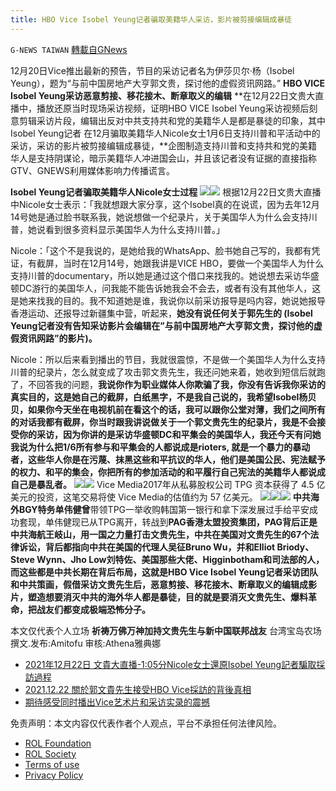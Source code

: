 ```yaml
---
title: HBO Vice Isobel Yeung记者骗取美籍华人采访，影片被剪接编辑成暴徒
---
```

`G-NEWS TAIWAN` [轉載自GNews](https://gnews.org/zh-hans/1784279/)

12月20日Vice推出最新的预告，节目的采访记者名为伊莎贝尔·杨（Isobel Yeung），题为“与前中国房地产大亨郭文贵，探讨他的虚假资讯网路。”
**HBO VICE Isobel Yeung采访恶意剪接、移花接木、断章取义的编辑**
**在12月22日文贵大直播中，播放还原当时现场采访视频，证明HBO VICE Isobel Yeung采访视频后刻意剪辑采访片段，编辑出反对中共支持共和党的美籍华人是都是暴徒的印象，其中Isobel Yeung记者 在12月骗取美籍华人Nicole女士1月6日支持川普和平活动中的采访，采访的影片被剪接编辑成暴徒，**企图制造支持川普和支持共和党的美籍华人是支持阴谋论，暗示美籍华人冲进国会山，并且该记者没有证据的直接指称GTV、GNEWS利用媒体影响力传播谎言。

**Isobel Yeung记者骗取美籍华人Nicole女士过程**
![](https://assets.gnews.org/wp-content/uploads/2021/12/CCPisobel-Scam-reporter.png)![](https://assets.gnews.org/wp-content/uploads/2021/12/CCPisobel-Scam-reporter1.png)
根据12月22日文贵大直播中Nicole女士表示：「我就想跟大家分享，这个Isobel真的在说谎，因为去年12月14号她是通过脸书联系我，她说想做一个纪录片，关于美国华人为什么会支持川普，她说看到很多资料显示美国华人为什么支持川普。」

Nicole：「这个不是我说的，是她给我的WhatsApp、脸书她自己写的，我都有凭证，有截屏，当时在12月14号，她跟我讲是VICE HBO，要做一个美国华人为什么支持川普的documentary，所以她是通过这个借口来找我的。她说想去采访华盛顿DC游行的美国华人，问我能不能告诉她我会不会去，或者有没有其他华人，这是她来找我的目的。我不知道她是谁，我说你以前采访报导是吗内容，她说她报导香港运动、还报导过新疆集中营，听起来，**她没有说任何关于郭先生的 (Isobel Yeung记者没有告知采访影片会编辑在”与前中国房地产大亨郭文贵，探讨他的虚假资讯网路”的影片)。**

Nicole：所以后来看到播出的节目，我就很震惊，不是做一个美国华人为什么支持川普的纪录片，怎么就变成了攻击郭文贵先生，我还问她来着，她收到短信后就跑了，不回答我的问题，**我说你作为职业媒体人你欺骗了我，你没有告诉我你采访的真实目的，这是她自己的截屏，白纸黑字，不是我自己说的，我希望Isobel杨贝贝，如果你今天坐在电视机前在看这个的话，我可以跟你公堂对薄，我们之间所有的对话我都有截屏，**你当时跟我讲说做关于一个郭文贵先生的纪录片，我是不会接受你的采访，因为你讲的是采访华盛顿DC和平集会的美国华人，我还今天有问她我说**为什么把1/6所有参与和平集会的人都说成是rioters, 就是一个暴力的暴动者，这些华人你是在污蔑、抹黑这些和平抗议的华人，他们是美国公民、宪法赋予的权力、和平的集会，你把所有的参加活动的和平履行自己宪法的美籍华人都说成自己是暴乱者。**
![](https://assets.gnews.org/wp-content/uploads/2021/12/PAG.jpg)![](https://assets.gnews.org/wp-content/uploads/2021/12/TPG.jpg)
Vice Media2017年从私募股权公司 TPG 资本获得了 4.5 亿美元的投资，这笔交易将使 Vice Media的估值约为 57 亿美元。
![](https://assets.gnews.org/wp-content/uploads/2021/12/c6-1.jpg)![](https://assets.gnews.org/wp-content/uploads/2021/12/c7-1.jpg)![](https://assets.gnews.org/wp-content/uploads/2021/12/c5-1.jpg)
**中共海外BGY特务单伟健曾**带领TPG一举收购韩国第一银行和拿下深发展过手给平安成功套现，单伟健现已从TPG离开，转战到**PAG香港太盟投资集团，PAG背后正是中共海航王岐山，用一国之力量打击文贵先生，中共在美国对文贵先生的67个法律诉讼，背后都指向中共在美国的代理人吴征Bruno Wu，并和Elliot Briody、Steve Wynn、Jho Low刘特佐、美国那些大佬、Higginbotham和司法部的人，而这些都是中共长期在背后布局，这就是HBO Vice Isobel Yeung记者采访团队和中共策画，假借采访文贵先生后，恶意剪接、移花接木、断章取义的编辑成影片，塑造想要消灭中共的海外华人都是暴徒，目的就是要消灭文贵先生、爆料革命，把战友们都变成极端恐怖分子。**

本文仅代表个人立场
**祈祷万佛万神加持文贵先生与新中国联邦战友**
台湾宝岛农场 撰文.发布:Amitofu 审核:Athena雅典娜

- [2021年12月22日 文貴大直播-1:05分Nicole女士還原Isobel Yeung記者騙取採訪過程](https://gtv.org/video/id=61c324ccbcb7f101bb732568)
- [2021.12.22 關於郭文貴先生接受HBO Vice採訪的背後真相](https://gtv.org/video/id=61c3bb8900f9a119180832eb)
- [期待感受同时播出Vice艺术片和采访实录的震撼](https://gnews.org/zh-hans/1778386/)


 

免责声明：本文内容仅代表作者个人观点，平台不承担任何法律风险。

- [ROL Foundation](https://rolfoundation.org/)
- [ROL Society](https://rolsociety.org/)
- [Terms of use](https://gnews.org/terms-of-use-3/)
- [Privacy Policy](https://gnews.org/privacy-policy/)
